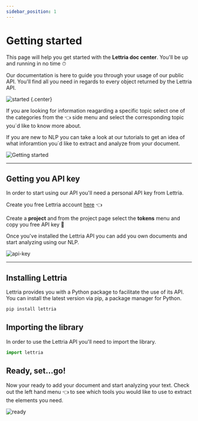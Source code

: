 ```yaml
---
sidebar_position: 1
---
```


# Getting started 

This page will help you get started with the  **Lettria doc center**. You'll be up and running in no time ⏱

Our documentation is here to guide you through your usage of our public API. You'll find all you need in regards to every object returned by the Lettria API.


![started](/img/started.png) {.center}

If you are looking for information reagarding a specific topic select one of the categories from the 👈 side menu and select the corresponding topic you`d like to know more about.

If you are new to NLP you can take a look at our tutorials to get an idea of what inforamtion you`d like to extract and analyze from your document. 

![Getting started](/img/getting-started.png)

---

## Getting you API key 

In order to start using our API you'll need a personal API key from Lettria. 

Create you free Lettria account [here](https://www.lettria.com/fr/demo) 👈

Create a **project** and from the project page select the **tokens** menu and copy you free API key 🔑

Once you've installed the Lettria API you can add you own documents and start analyzing using our NLP.

![api-key](/img/api-key.png)

---

## Installing Lettria 

Lettria provides you with a Python package to facilitate the use of its API. You can install the latest version via pip, a package manager for Python.

```python
pip install lettria
```

## Importing the library 

In order to use the Lettria API you'll need to import the library.

```python
import lettria
```
## Ready, set...go! 

Now your ready to add your document and start analyzing your text. Check out the left hand menu 👈 to see which tools you would like to use to extract the elements you need. 

![ready](/img/ready-go.png)


